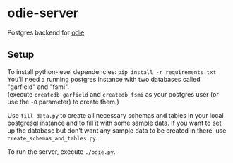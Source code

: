 # odie-server #

Postgres backend for [odie](https://github.com/fsmi/odie-client).

## Setup ##

To install python-level dependencies: `pip install -r requirements.txt`  
You'll need a running postgres instance with two databases called "garfield" and "fsmi".  
(execute `createdb garfield` and `createdb fsmi` as your postgres user (or use the `-O` parameter) to create them.)

Use `fill_data.py` to create all necessary schemas and tables in your local postgresql instance and to fill it with some sample data.
If you want to set up the database but don't want any sample data to be created in there, use `create_schemas_and_tables.py`.

To run the server, execute `./odie.py`.
